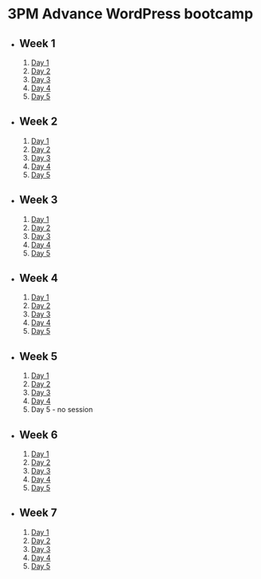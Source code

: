 # 3PM Advance WordPress bootcamp

- ## Week 1

   1. [Day 1](https://www.facebook.com/iCodeguru/videos/394918346225099)
   2. [Day 2](https://www.facebook.com/iCodeguru/videos/1366912163929665)
   3. [Day 3](https://www.facebook.com/watch/?v=2020134821694905)
   4. [Day 4](https://www.facebook.com/watch/?v=696693335899094)
   5. [Day 5](https://www.facebook.com/iCodeguru/videos/1741081129702815)

- ## Week 2

   1. [Day 1](https://www.facebook.com/iCodeguru/videos/3623398414638713)
   2. [Day 2](https://www.facebook.com/iCodeguru/videos/857439969715063)
   3. [Day 3](https://www.facebook.com/iCodeguru/videos/723355143191775)
   4. [Day 4](https://www.facebook.com/iCodeguru/videos/783337527169985)
   5. [Day 5](https://www.facebook.com/iCodeguru/videos/1483908069055845)

- ## Week 3

   1. [Day 1](https://web.facebook.com/iCodeguru/videos/1595520214519605)
   2. [Day 2](https://www.facebook.com/iCodeguru/videos/904205401375258)
   3. [Day 3](https://www.facebook.com/iCodeguru/videos/407140891736935)
   4. [Day 4](https://www.facebook.com/iCodeguru/videos/667120098668869)
   5. [Day 5](https://www.facebook.com/iCodeguru/videos/1551276505635998)

- ## Week 4

   1. [Day 1](https://www.facebook.com/iCodeguru/videos/6952152318167421)
   2. [Day 2](https://www.facebook.com/iCodeguru/videos/1095826364791050)
   3. [Day 3](https://www.facebook.com/iCodeguru/videos/1705446213280598)
   4. [Day 4](https://www.facebook.com/iCodeguru/videos/7690620020948352)
   5. [Day 5](https://www.facebook.com/iCodeguru/videos/1491613158052865)

- ## Week 5

   1. [Day 1](https://www.facebook.com/iCodeguru/videos/912578289992860)
   2. [Day 2](https://www.facebook.com/iCodeguru/videos/645531097613042)
   3. [Day 3](https://www.facebook.com/iCodeguru/videos/350961607679829)
   4. [Day 4](https://www.facebook.com/iCodeguru/videos/3736301139935143)
   5. Day 5 - no session

- ## Week 6

   1. [Day 1](https://web.facebook.com/iCodeguru/videos/370536205726487)
   2. [Day 2](https://www.facebook.com/iCodeguru/videos/1409067013064531)
   3. [Day 3](https://www.facebook.com/iCodeguru/videos/1834741493610981)
   4. [Day 4](https://www.facebook.com/iCodeguru/videos/179706868564118)
   5. [Day 5](https://www.facebook.com/iCodeguru/videos/1499881244076878)

- ## Week 7

   1. [Day 1](https://www.facebook.com/iCodeguru/videos/367781432557585)
   2. [Day 2]()
   3. [Day 3]()
   4. [Day 4]()
   5. [Day 5]()

<!-- - ## Week 

   1. [Day 1]()
   2. [Day 2]()
   3. [Day 3]()
   4. [Day 4]()
   5. [Day 5]() -->